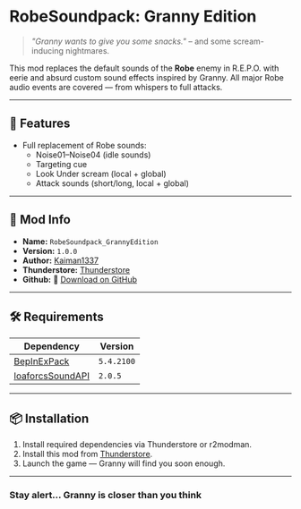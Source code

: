 # RobeSoundpack: Granny Edition

> *"Granny wants to give you some snacks."* – and some scream-inducing nightmares.

This mod replaces the default sounds of the **Robe** enemy in R.E.P.O. with eerie and absurd custom sound effects inspired by Granny. All major Robe audio events are covered — from whispers to full attacks.

---

## 🎵 Features

- Full replacement of Robe sounds:
  - Noise01–Noise04 (idle sounds)
  - Targeting cue
  - Look Under scream (local + global)
  - Attack sounds (short/long, local + global)

---

## 📁 Mod Info

- **Name:** `RobeSoundpack_GrannyEdition`
- **Version:** `1.0.0`
- **Author:** [Kaiman1337](https://github.com/Kaiman1337/)
- **Thunderstore:** [Thunderstore](https://thunderstore.io/c/repo/p/Kaiman1337/RobeSoundpack_GrannyEdition/)
- **Github:** 🔗 [Download on GitHub](https://github.com/Kaiman1337/R.E.P.O/releases/tag/R.E.P.O-Mods-RobeSoundpack_GrannyEdition)

---

## 🛠 Requirements

| Dependency | Version |
|-----------|---------|
| [BepInExPack](https://thunderstore.io/package/BepInEx/BepInExPack_REPO/) | `5.4.2100` |
| [loaforcsSoundAPI](https://thunderstore.io/package/loaforc/loaforcsSoundAPI/) | `2.0.5` |

---

## 📦 Installation

1. Install required dependencies via Thunderstore or r2modman.
2. Install this mod from [Thunderstore](https://thunderstore.io/c/repo/p/Kaiman1337/RobeSoundpack_GrannyEdition/).
3. Launch the game — Granny will find you soon enough.

---

### Stay alert... Granny is closer than you think